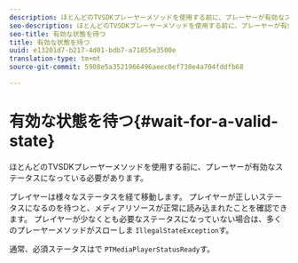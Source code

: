 ```yaml
---
description: ほとんどのTVSDKプレーヤーメソッドを使用する前に、プレーヤーが有効なステータスになっている必要があります。
seo-description: ほとんどのTVSDKプレーヤーメソッドを使用する前に、プレーヤーが有効なステータスになっている必要があります。
seo-title: 有効な状態を待つ
title: 有効な状態を待つ
uuid: e13201d7-b217-4d01-bdb7-a71855e3500e
translation-type: tm+mt
source-git-commit: 5908e5a3521966496aeec0ef730e4a704fddfb68

---
```



# 有効な状態を待つ{#wait-for-a-valid-state}

ほとんどのTVSDKプレーヤーメソッドを使用する前に、プレーヤーが有効なステータスになっている必要があります。

プレイヤーは様々なステータスを経て移動します。 プレイヤーが正しいステータスになるのを待つと、メディアリソースが正常に読み込まれたことを確認できます。 プレイヤーが少なくとも必要なステータスになっていない場合は、多くのプレーヤーメソッドがスローしま `IllegalStateException`す。

通常、必須ステータスはで `PTMediaPlayerStatusReady`す。
